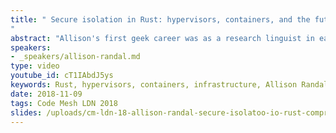 ```yaml
---
title: " Secure isolation in Rust: hypervisors, containers, and the future of composable infrastructure
"
abstract: "Allison's first geek career was as a research linguist in eastern Africa, but her love of coding led her away from natural languages to artificial ones. In over 30 years as a developer, she has worked on everything from games, linguistic analysis tools, websites, and shipping fulfillment, to compilers, hypervisors, database replication systems, deployment automation, mobile apps, and talking smart-home appliances."
speakers:
- _speakers/allison-randal.md
type: video
youtube_id: cT1IAbdJ5ys
keywords: Rust, hypervisors, containers, infrastructure, Allison Randal
date: 2018-11-09
tags: Code Mesh LDN 2018
slides: /uploads/cm-ldn-18-allison-randal-secure-isolatoo-io-rust-compressed.pdf
---
```

